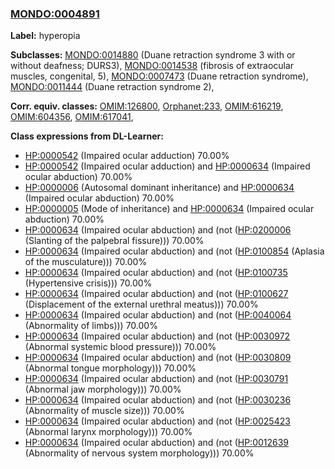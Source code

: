 
### [MONDO:0004891](http://purl.obolibrary.org/obo/MONDO_0004891)
**Label:** hyperopia

**Subclasses:** [MONDO:0014880](http://purl.obolibrary.org/obo/MONDO_0014880) (Duane retraction syndrome 3 with or without deafness; DURS3), [MONDO:0014538](http://purl.obolibrary.org/obo/MONDO_0014538) (fibrosis of extraocular muscles, congenital, 5), [MONDO:0007473](http://purl.obolibrary.org/obo/MONDO_0007473) (Duane retraction syndrome), [MONDO:0011444](http://purl.obolibrary.org/obo/MONDO_0011444) (Duane retraction syndrome 2), 

**Corr. equiv. classes:** [OMIM:126800](http://purl.obolibrary.org/obo/OMIM_126800), [Orphanet:233](http://www.orpha.net/ORDO/Orphanet_233), [OMIM:616219](http://purl.obolibrary.org/obo/OMIM_616219), [OMIM:604356](http://purl.obolibrary.org/obo/OMIM_604356), [OMIM:617041](http://purl.obolibrary.org/obo/OMIM_617041), 

**Class expressions from DL-Learner:**

- [HP:0000542](http://purl.obolibrary.org/obo/HP_0000542) (Impaired ocular adduction) 70.00%
- [HP:0000542](http://purl.obolibrary.org/obo/HP_0000542) (Impaired ocular adduction) and [HP:0000634](http://purl.obolibrary.org/obo/HP_0000634) (Impaired ocular abduction) 70.00%
- [HP:0000006](http://purl.obolibrary.org/obo/HP_0000006) (Autosomal dominant inheritance) and [HP:0000634](http://purl.obolibrary.org/obo/HP_0000634) (Impaired ocular abduction) 70.00%
- [HP:0000005](http://purl.obolibrary.org/obo/HP_0000005) (Mode of inheritance) and [HP:0000634](http://purl.obolibrary.org/obo/HP_0000634) (Impaired ocular abduction) 70.00%
- [HP:0000634](http://purl.obolibrary.org/obo/HP_0000634) (Impaired ocular abduction) and (not ([HP:0200006](http://purl.obolibrary.org/obo/HP_0200006) (Slanting of the palpebral fissure))) 70.00%
- [HP:0000634](http://purl.obolibrary.org/obo/HP_0000634) (Impaired ocular abduction) and (not ([HP:0100854](http://purl.obolibrary.org/obo/HP_0100854) (Aplasia of the musculature))) 70.00%
- [HP:0000634](http://purl.obolibrary.org/obo/HP_0000634) (Impaired ocular abduction) and (not ([HP:0100735](http://purl.obolibrary.org/obo/HP_0100735) (Hypertensive crisis))) 70.00%
- [HP:0000634](http://purl.obolibrary.org/obo/HP_0000634) (Impaired ocular abduction) and (not ([HP:0100627](http://purl.obolibrary.org/obo/HP_0100627) (Displacement of the external urethral meatus))) 70.00%
- [HP:0000634](http://purl.obolibrary.org/obo/HP_0000634) (Impaired ocular abduction) and (not ([HP:0040064](http://purl.obolibrary.org/obo/HP_0040064) (Abnormality of limbs))) 70.00%
- [HP:0000634](http://purl.obolibrary.org/obo/HP_0000634) (Impaired ocular abduction) and (not ([HP:0030972](http://purl.obolibrary.org/obo/HP_0030972) (Abnormal systemic blood pressure))) 70.00%
- [HP:0000634](http://purl.obolibrary.org/obo/HP_0000634) (Impaired ocular abduction) and (not ([HP:0030809](http://purl.obolibrary.org/obo/HP_0030809) (Abnormal tongue morphology))) 70.00%
- [HP:0000634](http://purl.obolibrary.org/obo/HP_0000634) (Impaired ocular abduction) and (not ([HP:0030791](http://purl.obolibrary.org/obo/HP_0030791) (Abnormal jaw morphology))) 70.00%
- [HP:0000634](http://purl.obolibrary.org/obo/HP_0000634) (Impaired ocular abduction) and (not ([HP:0030236](http://purl.obolibrary.org/obo/HP_0030236) (Abnormality of muscle size))) 70.00%
- [HP:0000634](http://purl.obolibrary.org/obo/HP_0000634) (Impaired ocular abduction) and (not ([HP:0025423](http://purl.obolibrary.org/obo/HP_0025423) (Abnormal larynx morphology))) 70.00%
- [HP:0000634](http://purl.obolibrary.org/obo/HP_0000634) (Impaired ocular abduction) and (not ([HP:0012639](http://purl.obolibrary.org/obo/HP_0012639) (Abnormality of nervous system morphology))) 70.00%


